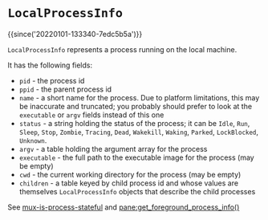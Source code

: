 # `LocalProcessInfo`

{{since('20220101-133340-7edc5b5a')}}

`LocalProcessInfo` represents a process running on the local machine.

It has the following fields:

* `pid` - the process id
* `ppid` - the parent process id
* `name` - a short name for the process. Due to platform limitations, this may be inaccurate and truncated; you probably should prefer to look at the `executable` or `argv` fields instead of this one
* `status` - a string holding the status of the process; it can be `Idle`, `Run`, `Sleep`, `Stop`, `Zombie`, `Tracing`, `Dead`, `Wakekill`, `Waking`, `Parked`, `LockBlocked`, `Unknown`.
* `argv` - a table holding the argument array for the process
* `executable` - the full path to the executable image for the process (may be empty)
* `cwd` - the current working directory for the process (may be empty)
* `children` - a table keyed by child process id and whose values are themselves `LocalProcessInfo` objects that describe the child processes

See [mux-is-process-stateful](mux-events/mux-is-process-stateful.md) and [pane:get_foreground_process_info()](pane/get_foreground_process_info.md)
